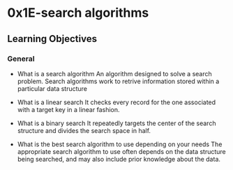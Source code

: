 # 0x1E-search algorithms
## Learning Objectives
### General
* What is a search algorithm
An algorithm designed to solve a search problem. Search algorithms work to retrive information stored within a particular data structure

* What is a linear search
It checks every record for the one associated with a target key in a linear fashion.

* What is a binary search
It repeatedly targets the center of the search structure and divides the search space in half.

* What is the best search algorithm to use depending on your needs
The appropriate search algorithm to use often depends on the data structure being searched, and may also include prior knowledge about the data.
